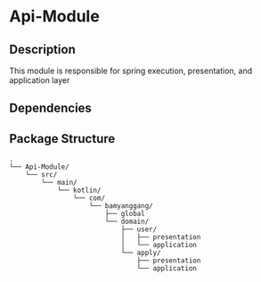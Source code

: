 # Api-Module

## Description
This module is responsible for spring execution, presentation, and application layer

## Dependencies

## Package Structure
```
.
└── Api-Module/
    └── src/
        └── main/
            └── kotlin/
                └── com/
                    └── bamyanggang/
                        ├── global
                        └── domain/
                            ├── user/
                            │   ├── presentation
                            │   └── application
                            └── apply/
                                ├── presentation
                                └── application

```